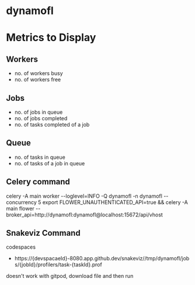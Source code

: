 # dynamofl

# Metrics to Display

## Workers
- no. of workers busy
- no. of workers free

## Jobs
- no. of jobs in queue
- no. of jobs completed
- no. of tasks completed of a job

## Queue
- no. of tasks in queue
- no. of tasks of a job in queue

## Celery command
celery -A main worker --loglevel=INFO -Q dynamofl -n dynamofl --concurrency 5
export FLOWER_UNAUTHENTICATED_API=true && celery -A main flower --broker_api=http://dynamofl:dynamofl@localhost:15672/api/vhost

## Snakeviz Command
codespaces
- https://{devspacaeId}-8080.app.github.dev/snakeviz//tmp/dynamofl/jobs/{jobId}/profilers/task-{taskId}.prof

doesn't work with gitpod, download file and then run